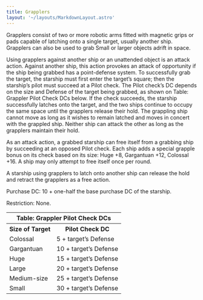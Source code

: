 ```yaml
---
title: Grapplers
layout: '~/layouts/MarkdownLayout.astro'
---
```

Grapplers consist of two or more robotic arms fitted with magnetic grips or
pads capable of latching onto a single target, usually another ship. Grapplers
can also be used to grab Small or larger objects adrift in space.

Using grapplers against another ship or an unattended object is an attack
action. Against another ship, this action provokes an attack of opportunity if
the ship being grabbed has a point-defense system. To successfully grab the
target, the starship must first enter the target’s square; then the starship’s
pilot must succeed at a Pilot check. The Pilot check’s DC depends on the size
and Defense of the target being grabbed, as shown on Table: Grappler Pilot
Check DCs below. If the check succeeds, the starship successfully latches onto
the target, and the two ships continue to occupy the same space until the
grapplers release their hold. The grappling ship cannot move as long as it
wishes to remain latched and moves in concert with the grappled ship. Neither
ship can attack the other as long as the grapplers maintain their hold.

As an attack action, a grabbed starship can free itself from a grabbing ship
by succeeding at an opposed Pilot check. Each ship adds a special grapple
bonus on its check based on its size: Huge +8, Gargantuan +12, Colossal +16. A
ship may only attempt to free itself once per round.

A starship using grapplers to latch onto another ship can release the hold and
retract the grapplers as a free action.

Purchase DC: 10 + one-half the base purchase DC of the starship.

Restriction: None.


<table> <tr><th colspan="2">Table: Grappler Pilot Check DCs</th></tr> <tr><th>Size of Target</th><th>Pilot Check DC</th></tr> <tr><td>Colossal</td><td>5 + target’s Defense</td></tr> <tr class="shaded"><td>Gargantuan</td><td>10 + target’s Defense</td></tr> <tr><td>Huge</td><td>15 + target’s Defense</td></tr> <tr class="shaded"><td>Large</td><td>20 + target’s Defense</td></tr> <tr><td>Medium-size</td><td>25 + target’s Defense</td></tr> <tr class="shaded"><td>Small</td><td>30 + target’s Defense</td></tr> </table>



